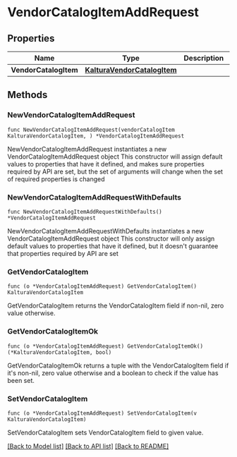 # VendorCatalogItemAddRequest

## Properties

Name | Type | Description | Notes
------------ | ------------- | ------------- | -------------
**VendorCatalogItem** | [**KalturaVendorCatalogItem**](KalturaVendorCatalogItem.md) |  | 

## Methods

### NewVendorCatalogItemAddRequest

`func NewVendorCatalogItemAddRequest(vendorCatalogItem KalturaVendorCatalogItem, ) *VendorCatalogItemAddRequest`

NewVendorCatalogItemAddRequest instantiates a new VendorCatalogItemAddRequest object
This constructor will assign default values to properties that have it defined,
and makes sure properties required by API are set, but the set of arguments
will change when the set of required properties is changed

### NewVendorCatalogItemAddRequestWithDefaults

`func NewVendorCatalogItemAddRequestWithDefaults() *VendorCatalogItemAddRequest`

NewVendorCatalogItemAddRequestWithDefaults instantiates a new VendorCatalogItemAddRequest object
This constructor will only assign default values to properties that have it defined,
but it doesn't guarantee that properties required by API are set

### GetVendorCatalogItem

`func (o *VendorCatalogItemAddRequest) GetVendorCatalogItem() KalturaVendorCatalogItem`

GetVendorCatalogItem returns the VendorCatalogItem field if non-nil, zero value otherwise.

### GetVendorCatalogItemOk

`func (o *VendorCatalogItemAddRequest) GetVendorCatalogItemOk() (*KalturaVendorCatalogItem, bool)`

GetVendorCatalogItemOk returns a tuple with the VendorCatalogItem field if it's non-nil, zero value otherwise
and a boolean to check if the value has been set.

### SetVendorCatalogItem

`func (o *VendorCatalogItemAddRequest) SetVendorCatalogItem(v KalturaVendorCatalogItem)`

SetVendorCatalogItem sets VendorCatalogItem field to given value.



[[Back to Model list]](../README.md#documentation-for-models) [[Back to API list]](../README.md#documentation-for-api-endpoints) [[Back to README]](../README.md)



